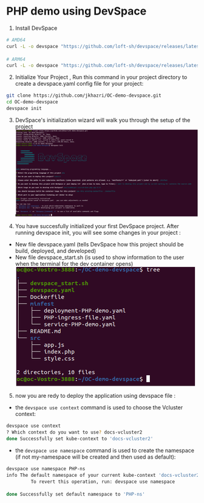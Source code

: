# PHP demo using DevSpace

1. Install DevSpace
```bash
# AMD64
curl -L -o devspace "https://github.com/loft-sh/devspace/releases/latest/download/devspace-linux-amd64" && sudo install -c -m 0755 devspace /usr/local/bin

# ARM64
curl -L -o devspace "https://github.com/loft-sh/devspace/releases/latest/download/devspace-linux-arm64" && sudo install -c -m 0755 devspace /usr/local/bin
```
2.    Initialize Your Project , Run this command in your project directory to create a devspace.yaml config file for your project:
```bash
git clone https://github.com/jkhazri/OC-demo-devspace.git
cd OC-demo-devspace
devspace init
```
3. DevSpace's initialization wizard will walk you through the setup of the project
![Alt Text](https://github.com/jkhazri/OC-demo-devspace/blob/main/images/dev-space05.png)


4. You have succesfully initialized your first DevSpace project.
   After running devspace init, you will see some changes in your project :
- New file devspace.yaml (tells DevSpace how this project should be build, deployed, and developed)
- New file devspace_start.sh (is used to show information to the user when the terminal for the dev container opens)  
![Alt Text](https://github.com/jkhazri/OC-demo-devspace/blob/main/images/tree.png)

5. now you are redy to deploy the application using devspace file :
- the ```devspace use context``` command is used to choose the Vcluster context:
   
```bash
devspace use context
? Which context do you want to use? docs-vcluster2
done Successfully set kube-context to 'docs-vcluster2'
```
- the ```devspace use namespace``` command is used to create the namespace (if not my-namespace will be created and then used as default):
  
```bash
devspace use namespace PHP-ns
info The default namespace of your current kube-context 'docs-vcluster2' has been updated to 'PHP-ns'
         To revert this operation, run: devspace use namespace 

done Successfully set default namespace to 'PHP-ns'
```


